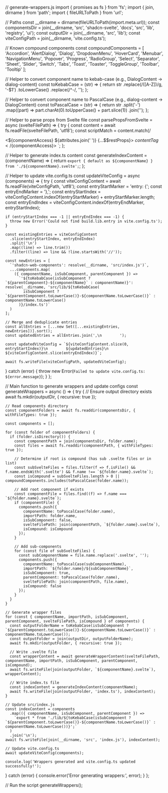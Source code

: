 // generate-wrappers.js
import { promises as fs } from 'fs';
import { join, dirname } from 'path';
import { fileURLToPath } from 'url';

// Paths
const __dirname = dirname(fileURLToPath(import.meta.url));
const componentsDir = join(__dirname, 'src', 'shadcn-svelte', 'docs', 'src', 'lib', 'registry', 'ui');
const outputDir = join(__dirname, 'src', 'lib');
const viteConfigPath = join(__dirname, 'vite.config.ts');

// Known compound components
const compoundComponents = [
  'Accordion', 'AlertDialog', 'Dialog', 'DropdownMenu', 'HoverCard', 'Menubar', 'NavigationMenu', 'Popover', 'Progress', 'RadioGroup', 'Select', 'Separator', 'Sheet', 'Slider', 'Switch', 'Tabs', 'Toast', 'Toaster', 'ToggleGroup', 'Toolbar', 'Tooltip'
];

// Helper to convert component name to kebab-case (e.g., DialogContent -> dialog-content)
const toKebabCase = (str) => {
  return str
    .replace(/([A-Z])/g, '-$1')
    .toLowerCase()
    .replace(/^-/, '');
};

// Helper to convert component name to PascalCase (e.g., dialog-content -> DialogContent)
const toPascalCase = (str) => {
  return str
    .split('-')
    .map((part) => part.charAt(0).toUpperCase() + part.slice(1))
    .join('');
};

// Helper to parse props from Svelte file
const parsePropsFromSvelte = async (svelteFilePath) => {
  try {
    const content = await fs.readFile(svelteFilePath, 'utf8');
    const scriptMatch = content.match(/<script lang="ts">([\s\S]*?)<\/script>/);
    if (!scriptMatch) return {};

    const scriptContent = scriptMatch[1];
    const propsMatch = scriptContent.match(/let\s*\{([\s\S]*?)\}\s*:\s*([^=]+)\s*=\s*\$props\(\);/);
    if (!propsMatch) return {};

    const destructured = propsMatch[1].trim();
    const typeAnnotation = propsMatch[2].trim();

    const propItems = destructured.split(',').map(item => item.trim()).filter(item => item);

    const props = {};
    propItems.forEach(item => {
      if (item === '...restProps') return;

      let propName, variableName, rawDefault = null;

      if (item.includes(':') && item.includes('=')) {
        const [renamePart, defaultPart] = item.split('=').map(part => part.trim());
        const [prop, varName] = renamePart.split(':').map(part => part.trim());
        propName = prop;
        variableName = varName;
        rawDefault = defaultPart;
      } else if (item.includes(':')) {
        const [prop, varName] = item.split(':').map(part => part.trim());
        propName = prop;
        variableName = varName;
      } else if (item.includes('=')) {
        const [varName, defaultPart] = item.split('=').map(part => part.trim());
        propName = varName;
        variableName = varName;
        rawDefault = defaultPart;
      } else {
        propName = item;
        variableName = item;
      }

      props[propName] = {
        variableName,
        rawDefault
      };
    });

    return props;
  } catch (error) {
    console.error(`Error parsing props from ${svelteFilePath}:`, error);
    return {};
  }
};

// Helper to generate wrapper .svelte content
const generateWrapperContent = async (svelteFilePath, componentName, importPath, isSubComponent = false, parentComponent = '', isCompound = false) => {
  const tagName = `shadcn-${toKebabCase(componentName)}`;
  const importStatement = isSubComponent
    ? `import { ${parentComponent} } from '../../shadcn-svelte/docs/src/lib/registry/ui/${parentComponent.toLowerCase()}';`
    : `import * as ${componentName} from '../../shadcn-svelte/docs/src/lib/registry/ui/${componentName.toLowerCase()}';`;

  const parsedProps = await parsePropsFromSvelte(svelteFilePath);

  // Reconstruct destructuring
  const destructuringItems = [];
  const hasChildren = 'children' in parsedProps;
  const attributes = [];
  for (const propName in parsedProps) {
    const { variableName, rawDefault } = parsedProps[propName];
    let item = '';
    if (variableName !== propName) {
      item += `${propName}: ${variableName}`;
    } else {
      item += propName;
    }
    if (rawDefault) {
      item += ` = ${rawDefault}`;
    }
    destructuringItems.push(item);

    // Attributes
    if (propName === 'class') {
      attributes.push('class={className}');
    } else if (propName !== 'children') {
      attributes.push(`{${variableName}}`);
    }
  }

  const destructuringString = destructuringItems.join(',\n\t\t');

  const componentAccess = isSubComponent ? `${parentComponent}.${componentName}` : isCompound ? `${componentName}.Root` : componentName;

  const contentTag = hasChildren ? '{@render children?()}' : '<slot />';

  return `<svelte:options customElement="${tagName}" />

<script lang="ts">
  ${importStatement}

  let {
    ${destructuringString}
  } = $props<any>();
</script>

<${componentAccess} ${attributes.join(' ')} {...$$restProps}>
  ${contentTag}
</${componentAccess}>
`;
};

// Helper to generate index.ts content
const generateIndexContent = (componentName) => {
  return `export { default as ${componentName} } from './${componentName}.svelte';`;
};

// Helper to update vite.config.ts
const updateViteConfig = async (components) => {
  try {
    const viteConfigContent = await fs.readFile(viteConfigPath, 'utf8');
    const entryStartMarker = 'entry: {';
    const entryEndMarker = '},';
    const entryStartIndex = viteConfigContent.indexOf(entryStartMarker) + entryStartMarker.length;
    const entryEndIndex = viteConfigContent.indexOf(entryEndMarker, entryStartIndex);

    if (entryStartIndex === -1 || entryEndIndex === -1) {
      throw new Error('Could not find build.lib.entry in vite.config.ts');
    }

    const existingEntries = viteConfigContent
      .slice(entryStartIndex, entryEndIndex)
      .split('\n')
      .map((line) => line.trim())
      .filter((line) => line && !line.startsWith('//'));

    const newEntries = [
      `'shadcn-web-components': resolve(__dirname, 'src/index.js')`,
      ...components.map(
        ({ componentName, isSubComponent, parentComponent }) =>
          `'${toKebabCase(isSubComponent ? `${parentComponent}-${componentName}` : componentName)}': resolve(__dirname, 'src/lib/${toKebabCase(
            isSubComponent ? `${parentComponent.toLowerCase()}-${componentName.toLowerCase()}` : componentName.toLowerCase()
          )}/index.ts')`
      )
    ];

    // Merge and deduplicate entries
    const allEntries = [...new Set([...existingEntries, newEntries])].sort();
    const updatedEntries = allEntries.join(',\n        ');

    const updatedViteConfig = `${viteConfigContent.slice(0, entryStartIndex)}\n        ${updatedEntries}\n      ${viteConfigContent.slice(entryEndIndex)}`;

    await fs.writeFile(viteConfigPath, updatedViteConfig);
  } catch (error) {
    throw new Error(`Failed to update vite.config.ts: ${error.message}`);
  }
};

// Main function to generate wrappers and update configs
const generateWrappers = async () => {
  try {
    // Ensure output directory exists
    await fs.mkdir(outputDir, { recursive: true });

    // Read components directory
    const componentFolders = await fs.readdir(componentsDir, { withFileTypes: true });

    const components = [];

    for (const folder of componentFolders) {
      if (folder.isDirectory()) {
        const componentPath = join(componentsDir, folder.name);
        const files = await fs.readdir(componentPath, { withFileTypes: true });

        // Determine if root is compound (has sub .svelte files or in list)
        const subSvelteFiles = files.filter(f => f.isFile() && f.name.endsWith('.svelte') && f.name !== `${folder.name}.svelte`);
        const isCompound = subSvelteFiles.length > 0 || compoundComponents.includes(toPascalCase(folder.name));

        // Add root component if exists
        const componentFile = files.find((f) => f.name === `${folder.name}.svelte`);
        if (componentFile) {
          components.push({
            componentName: toPascalCase(folder.name),
            importPath: folder.name,
            isSubComponent: false,
            svelteFilePath: join(componentPath, `${folder.name}.svelte`),
            isCompound: isCompound
          });
        }

        // Add sub-components
        for (const file of subSvelteFiles) {
          const subComponentName = file.name.replace('.svelte', '');
          components.push({
            componentName: toPascalCase(subComponentName),
            importPath: `${folder.name}/${subComponentName}`,
            isSubComponent: true,
            parentComponent: toPascalCase(folder.name),
            svelteFilePath: join(componentPath, file.name),
            isCompound: false
          });
        }
      }
    }

    // Generate wrapper files
    for (const { componentName, importPath, isSubComponent, parentComponent, svelteFilePath, isCompound } of components) {
      const outputFolderName = toKebabCase(isSubComponent ? `${parentComponent.toLowerCase()}-${componentName.toLowerCase()}` : componentName.toLowerCase());
      const outputFolder = join(outputDir, outputFolderName);
      await fs.mkdir(outputFolder, { recursive: true });

      // Write .svelte file
      const wrapperContent = await generateWrapperContent(svelteFilePath, componentName, importPath, isSubComponent, parentComponent, isCompound);
      await fs.writeFile(join(outputFolder, `${componentName}.svelte`), wrapperContent);

      // Write index.ts file
      const indexContent = generateIndexContent(componentName);
      await fs.writeFile(join(outputFolder, 'index.ts'), indexContent);
    }

    // Update src/index.js
    const indexContent = components
      .map(({ componentName, isSubComponent, parentComponent }) =>
        `export * from './lib/${toKebabCase(isSubComponent ? `${parentComponent.toLowerCase()}-${componentName.toLowerCase()}` : componentName.toLowerCase())}';`
      )
      .join('\n');
    await fs.writeFile(join(__dirname, 'src', 'index.js'), indexContent);

    // Update vite.config.ts
    await updateViteConfig(components);

    console.log('Wrappers generated and vite.config.ts updated successfully!');
  } catch (error) {
    console.error('Error generating wrappers:', error);
  }
};

// Run the script
generateWrappers();